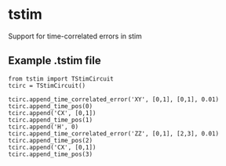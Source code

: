 # tstim
Support for time-correlated errors in stim

## Example .tstim file

```
from tstim import TStimCircuit
tcirc = TStimCircuit()

tcirc.append_time_correlated_error('XY', [0,1], [0,1], 0.01)
tcirc.append_time_pos(0)
tcirc.append('CX', [0,1])
tcirc.append_time_pos(1)
tcirc.append('H', 0)
tcirc.append_time_correlated_error('ZZ', [0,1], [2,3], 0.01)
tcirc.append_time_pos(2)
tcirc.append('CX', [0,1])
tcirc.append_time_pos(3)
```